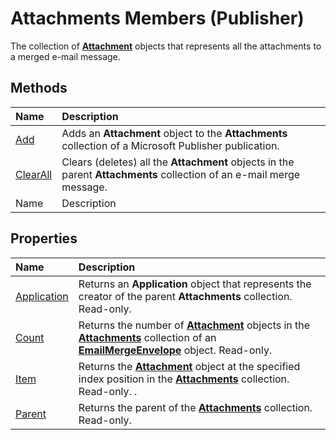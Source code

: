 
# Attachments Members (Publisher)
The collection of  **[Attachment](d617bdf6-b0ba-be0d-0f72-f729010636c1.md)** objects that represents all the attachments to a merged e-mail message.

## Methods



|**Name**|**Description**|
|:-----|:-----|
| [Add](dbf2eb67-5e28-a7e6-226f-feac9045186b.md)|Adds an  **Attachment** object to the **Attachments** collection of a Microsoft Publisher publication.|
| [ClearAll](ae4e4c60-56cb-f97b-06f4-bd0d2abac4ee.md)|Clears (deletes) all the  **Attachment** objects in the parent **Attachments** collection of an e-mail merge message.|
|Name|Description|

## Properties



|**Name**|**Description**|
|:-----|:-----|
| [Application](b0c35dd3-8e24-3028-f480-9b0aede77e08.md)|Returns an  **Application** object that represents the creator of the parent **Attachments** collection. Read-only.|
| [Count](44f4c11a-2ad7-5d1c-9e9c-046a1367dad6.md)|Returns the number of  **[Attachment](d617bdf6-b0ba-be0d-0f72-f729010636c1.md)** objects in the **[Attachments](61957961-8c75-992f-159c-51412ed309ea.md)** collection of an **[EmailMergeEnvelope](555dd80e-bac2-96dd-4256-ad1b8006da0f.md)** object. Read-only.|
| [Item](fa01c528-fc0d-9fbd-1dad-cab695a14682.md)|Returns the  **[Attachment](d617bdf6-b0ba-be0d-0f72-f729010636c1.md)** object at the specified index position in the **[Attachments](61957961-8c75-992f-159c-51412ed309ea.md)** collection. Read-only. .|
| [Parent](486b6184-361c-09a9-0599-d829abfbc677.md)|Returns the parent of the  **[Attachments](61957961-8c75-992f-159c-51412ed309ea.md)** collection. Read-only.|
